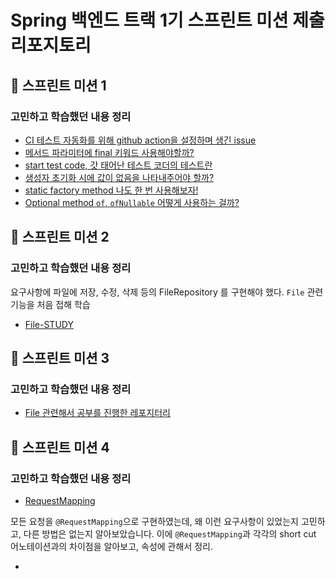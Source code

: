 # Spring 백엔드 트랙 1기 스프린트 미션 제출 리포지토리

## 🌱 스프린트 미션 1 
### 고민하고 학습했던 내용 정리
- [CI 테스트 자동화를 위해 github action을 설정하며 생긴 issue](https://github.com/jaewoo9797/githubActionFlow/blob/main/README.md)
- [메서드 파라미터에 final 키워드 사용해야할까?](https://github.com/jaewoo9797/TIL/blob/main/java/%E2%9C%85%20%5BJAVA%5D%20parameter%20final.md)
- [start test code, 갓 태어난 테스트 코더의 테스트란](https://github.com/jaewoo9797/TIL/blob/main/Test/%E2%9C%85%ED%85%8C%EC%8A%A4%ED%8A%B8%20%EC%BD%94%EB%93%9C%EC%97%90%20%EB%8C%80%ED%95%9C%20%EA%B3%A0%EB%AF%BC.md)
- [생성자 초기화 시에 값이 없음을 나타내주어야 할까?](https://github.com/jaewoo9797/TIL/blob/main/java/%E2%9C%85At%20Initialized%20field%20null.md)
- [static factory method 나도 한 번 사용해보자!](https://github.com/jaewoo9797/TIL/blob/main/java/%E2%9C%85%20%5BJAVA%5D%20%EC%A0%95%EC%A0%81%20%ED%8C%A9%ED%86%A0%EB%A6%AC%20%EB%A9%94%EC%86%8C%EB%93%9C.md)
- [Optional method `of`, `ofNullable` 어떻게 사용하는 걸까?](https://github.com/jaewoo9797/TIL/blob/main/java/%E2%9C%85%20Optional.of%20%EC%99%80%20Optional.ofNullalbe.md)

## 🌱 스프린트 미션 2
### 고민하고 학습했던 내용 정리
요구사항에 파일에 저장, 수정, 삭제 등의 FileRepository 를 구현해야 했다. `File` 관련 기능을 처음 접해 학습
- [File-STUDY](https://github.com/jaewoo9797/file-study)


## 🌱 스프린트 미션 3
### 고민하고 학습했던 내용 정리
- [File 관련해서 공부를 진행한 레포지터리](https://github.com/jaewoo9797/file-study)


## 🌱 스프린트 미션 4
### 고민하고 학습했던 내용 정리
- [RequestMapping](https://github.com/jaewoo9797/TIL/blob/main/Spring/boot/RequestMapping.md)

모든 요청을 `@RequestMapping`으로 구현하였는데, 왜 이런 요구사항이 있었는지 고민하고, 다른 방법은 없는지 알아보았습니다.
이에 `@RequestMapping`과 각각의 short cut 어노테이션과의 차이점을 알아보고, 속성에 관해서 정리. 

- []()